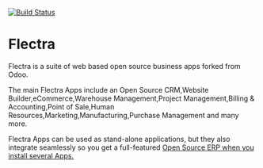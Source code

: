 
[![Build Status](https://travis-ci.org/flectrahq/flectra.svg?branch=master)](https://travis-ci.org/flectrahq/flectra)

Flectra
=======

Flectra is a suite of web based open source business apps forked from Odoo. 

The main Flectra Apps include an Open Source CRM,Website Builder,eCommerce,Warehouse Management,Project Management,Billing &amp; Accounting,Point of Sale,Human Resources,Marketing,Manufacturing,Purchase Management and many more.

Flectra Apps can be used as stand-alone applications, but they also integrate seamlessly so you get
a full-featured <a href="https://flectrahq.com">Open Source ERP when you install several Apps.
